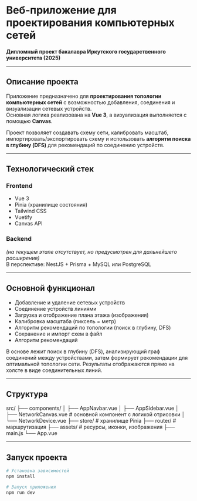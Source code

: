 # Веб-приложение для проектирования компьютерных сетей

**Дипломный проект бакалавра Иркутского государственного университета (2025)**  

---

## Описание проекта

Приложение предназначено для **проектирования топологии компьютерных сетей** с возможностью добавления, соединения и визуализации сетевых устройств.  
Основная логика реализована на **Vue 3**, а визуализация выполняется с помощью **Canvas**.

Проект позволяет создавать схему сети, калибровать масштаб, импортировать/экспортировать схему и использовать **алгоритм поиска в глубину (DFS)** для рекомендаций по соединению устройств.

---

## Технологический стек

### **Frontend**
- Vue 3  
- Pinia (хранилище состояния)  
- Tailwind CSS  
- Vuetify  
- Canvas API

### **Backend**
*(на текущем этапе отсутствует, но предусмотрен для дальнейшего расширения)*  
В перспективе: NestJS + Prisma + MySQL или PostgreSQL

---

## Основной функционал

- Добавление и удаление сетевых устройств  
- Соединение устройств линиями  
- Загрузка и отображение плана этажа (изображения)  
- Калибровка масштаба (пиксель = метр)  
- Алгоритм рекомендаций по топологии (поиск в глубину, DFS)  
- Сохранение и импорт схем в файл
- Алгоритм рекомендаций

В основе лежит поиск в глубину (DFS), анализирующий граф соединений между устройствами, затем формирует рекомендации для оптимальной топологии сети.
Результаты отображаются прямо на холсте в виде соединительных линий.

---

## Структура

src/
├── components/
│ ├── AppNavbar.vue
│ ├── AppSidebar.vue
│ ├── NetworkCanvas.vue # основной компонент с логикой отрисовки
│ └── NetworkDevice.vue
├── store/ # хранилище Pinia
├── router/ # маршрутизация
├── assets/ # ресурсы, иконки, изображения
├── main.js
└── App.vue

---

## Запуск проекта

```bash
# Установка зависимостей
npm install

# Запуск приложения
npm run dev


